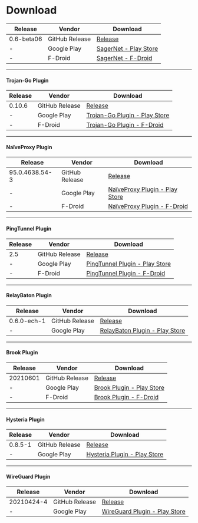 # Download

Release | Vendor | Download
------- | ------ | ----
0.6-beta06 | GitHub Release | [Release][app-release]
- | Google Play | [SagerNet - Play Store][app-play] 
- | F-Droid | [SagerNet - F-Droid][app-fdroid]

---

#### Trojan-Go Plugin

Release | Vendor | Download
------- | ------ | ----
0.10.6 | GitHub Release | [Release][trojan-go-release]
- | Google Play | [Trojan-Go Plugin - Play Store][trojan-go-play]
- | F-Droid | [Trojan-Go Plugin - F-Droid][trojan-go-fdroid]

---

#### NaïveProxy Plugin

Release | Vendor | Download
------- | ------ | ----
95.0.4638.54-3 | GitHub Release | [Release][naive-release]
- | Google Play | [NaïveProxy Plugin - Play Store][naive-play]
- | F-Droid | [NaïveProxy Plugin - F-Droid][naive-fdroid]

---

#### PingTunnel Plugin

Release | Vendor | Download
------- | ------ | ----
2.5 | GitHub Release | [Release][pt-release]
- | Google Play | [PingTunnel Plugin - Play Store][pt-play]
- | F-Droid | [PingTunnel Plugin - F-Droid][pt-fdroid]

---

#### RelayBaton Plugin

Release | Vendor | Download
------- | ------ | ----
0.6.0-ech-1 | GitHub Release | [Release][rb-release]
- | Google Play | [RelayBaton Plugin - Play Store][rb-play]

---

#### Brook Plugin

Release | Vendor | Download
------- | ------ | ----
20210601 | GitHub Release | [Release][brook-release]
- | Google Play | [Brook Plugin - Play Store][brook-play]
- | F-Droid | [Brook Plugin - F-Droid][brook-fdroid]

---

#### Hysteria Plugin

Release | Vendor | Download
------- | ------ | ----
0.8.5-1 | GitHub Release | [Release][hysteria-release]
- | Google Play | [Hysteria Plugin - Play Store][hysteria-play]

---

#### WireGuard Plugin

Release | Vendor | Download
------- | ------ | ----
20210424-4 | GitHub Release | [Release][wireguard-release]
- | Google Play | [WireGuard Plugin - Play Store][wireguard-play]

[app-release]: https://github.com/SagerNet/SagerNet/releases/tag/0.6-beta06
[app-play]: https://play.google.com/store/apps/details?id=io.nekohasekai.sagernet
[app-fdroid]: https://f-droid.org/packages/io.nekohasekai.sagernet/

[trojan-go-release]: https://github.com/SagerNet/SagerNet/releases/tag/trojan-go-plugin-0.10.6
[trojan-go-play]: https://play.google.com/store/apps/details?id=io.nekohasekai.sagernet.plugin.trojan_go
[trojan-go-fdroid]: https://f-droid.org/packages/io.nekohasekai.sagernet.plugin.trojan_go/

[naive-release]: https://github.com/SagerNet/SagerNet/releases/tag/naive-plugin-95.0.4638.54-3
[naive-play]: https://play.google.com/store/apps/details?id=io.nekohasekai.sagernet.plugin.naive
[naive-fdroid]: https://f-droid.org/packages/io.nekohasekai.sagernet.plugin.naive/

[pt-release]: https://github.com/SagerNet/SagerNet/releases/tag/pingtunnel-plugin-2.5
[pt-play]: https://play.google.com/store/apps/details?id=io.nekohasekai.sagernet.plugin.pingtunnel
[pt-fdroid]: https://f-droid.org/packages/io.nekohasekai.sagernet.plugin.pingtunnel/

[rb-release]: https://github.com/SagerNet/SagerNet/releases/tag/relaybaton-plugin-0.6.0-ech-1
[rb-play]: https://play.google.com/store/apps/details?id=io.nekohasekai.sagernet.plugin.relaybaton

[brook-release]: https://github.com/SagerNet/SagerNet/releases/tag/brook-plugin-20210601
[brook-play]: https://play.google.com/store/apps/details?id=io.nekohasekai.sagernet.plugin.brook
[brook-fdroid]: https://f-droid.org/packages/io.nekohasekai.sagernet.plugin.brook/

[hysteria-release]: https://github.com/SagerNet/SagerNet/releases/tag/hysteria-plugin-0.8.5-1
[hysteria-play]: https://play.google.com/store/apps/details?id=io.nekohasekai.sagernet.plugin.hysteria

[wireguard-release]: https://github.com/SagerNet/SagerNet/releases/tag/wireguard-plugin-95.0.4638.54-1
[wireguard-play]: https://play.google.com/store/apps/details?id=io.nekohasekai.sagernet.plugin.wireguard

